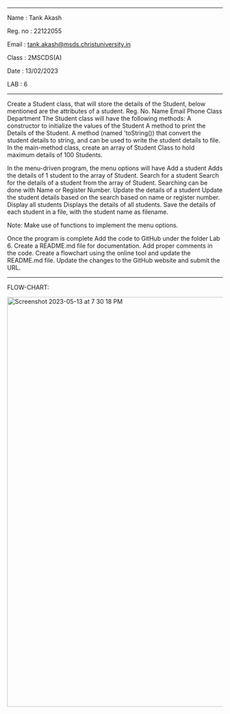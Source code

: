 ------------------------------------------------

Name : Tank Akash

Reg. no : 22122055

Email : tank.akash@msds.christuniversity.in

Class : 2MSCDS(A)

Date : 13/02/2023

LAB : 6

-----------------------------------------------------------------------------------------------------------------------------------------


Create a Student class, that will store the details of the Student, below mentioned are the attributes of a student.
Reg. No.
Name
Email
Phone
Class
Department
The Student class will have the following methods:
A constructor to initialize the values of the Student
A method to print the Details of the Student.
A method (named 'toString()) that convert the student details to string, and can be used to write the student details to file.
In the main-method class, create an array of Student Class to hold maximum details of 100 Students.

In the menu-driven program, the menu options will have
Add a student
Adds the details of 1 student to the array of Student.
Search for a student
Search for the details of a student from the array of Student.
Searching can be done with Name or Register Number.
Update the details of a student
Update the student details based on the search based on name or register number.
Display all students
Displays the details of all students.
Save the details of each student in a file, with the student name as filename.

Note: Make use of functions to implement the menu options.

Once the program is complete
Add the code to GitHub under the folder Lab 6.
Create a README.md file for documentation.
Add proper comments in the code.
Create a flowchart using the online tool and update the README.md file.
Update the changes to the GitHub website and submit the URL.

-----------------------------------------------------------------------------------------------------------------------------------------


FLOW-CHART:

<img width="956" alt="Screenshot 2023-05-13 at 7 30 18 PM" src="https://github.com/Akash-47-tank/22122055-MDS273L-JAVA/assets/113900848/5f422185-930c-45ce-a35c-5f34dec69d87">


